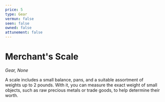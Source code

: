 ```yaml
---
price: 5
type: Gear
vermun: false
seen: false
owned: false
attunement: false
---
```

# Merchant's Scale

*Gear, None*

A scale includes a small balance, pans, and a suitable assortment of weights up to 2 pounds. With it, you can measure the exact weight of small objects, such as raw precious metals or trade goods, to help determine their worth.